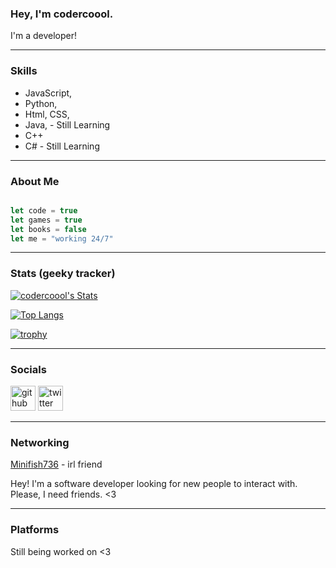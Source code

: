 ### Hey, I'm codercoool. 
 I'm a developer!

---

### Skills
- JavaScript,
- Python,
- Html, CSS,
- Java, - Still Learning 
- C++
- C# - Still Learning 
---


### About Me
```js

let code = true
let games = true
let books = false
let me = "working 24/7"
```

---
### Stats (geeky tracker)
<a href="https://github.com/codercoool"> ![codercoool's Stats](https://github-readme-stats.vercel.app/api?username=codercoool&count_private=true&show_icons=true&theme=radical) 
  </a>


<a href="https://github.com/codercoool"> ![Top Langs](https://github-readme-stats.vercel.app/api/top-langs/?username=codercoool&show_icons=true&theme=radical) </a>

[![trophy](https://github-profile-trophy.vercel.app/?username=codercoool&theme=onedark)](https://github.com/codercoool)

---

### Socials 
[<img src='https://cdn.jsdelivr.net/npm/simple-icons@3.0.1/icons/github.svg' alt='github' height='40'>](https://github.com/codercoool)  [<img src='https://cdn.jsdelivr.net/npm/simple-icons@3.0.1/icons/twitter.svg' alt='twitter' height='40'>](https://twitter.com/epicccccccc1)  

---
### Networking

[Minifish736](https://github.com/minifish736) - irl friend

Hey! I'm a software developer looking for new people to interact with. Please, I need friends. <3

---
### Platforms 
Still being worked on <3

